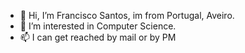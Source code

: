 - 👋 Hi, I’m Francisco Santos, im from Portugal, Aveiro.
- 👀 I’m interested in Computer Science.
- 📫 I can get reached by mail or by PM

<!---
chicosantos2000/chicosantos2000 is a ✨ special ✨ repository because its `README.md` (this file) appears on your GitHub profile.
You can click the Preview link to take a look at your changes.
--->
